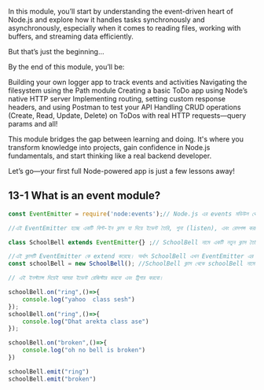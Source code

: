 In this module, you’ll start by understanding the event-driven heart of Node.js and explore how it handles tasks synchronously and asynchronously, especially when it comes to reading files, working with buffers, and streaming data efficiently.



But that’s just the beginning…

By the end of this module, you’ll be:

Building your own logger app to track events and activities
Navigating the filesystem using the Path module
Creating a basic ToDo app using Node’s native HTTP server
Implementing routing, setting custom response headers, and using Postman to test your API
Handling CRUD operations (Create, Read, Update, Delete) on ToDos with real HTTP requests—query params and all!


This module bridges the gap between learning and doing. It's where you transform knowledge into projects, gain confidence in Node.js fundamentals, and start thinking like a real backend developer.



Let’s go—your first full Node-powered app is just a few lessons away!
## 13-1 What is an event module?
```js
const EventEmitter = require('node:events');// Node.js এর events মডিউল থেকে EventEmitter ক্লাসকে require করে নিয়ে এসেছি।

//এই EventEmitter হচ্ছে একটি বিল্ট-ইন ক্লাস যা দিয়ে ইভেন্ট তৈরি, শুনা (listen), এবং রেসপন্স করা যায়।

class SchoolBell extends EventEmitter{} ;// SchoolBell নামে একটি নতুন ক্লাস তৈরি করছি।

//এই ক্লাসটি EventEmitter কে extend করেছে। অর্থাৎ SchoolBell এখন EventEmitter এর সব ফিচার ব্যবহার করতে পারবে — যেমন .on(), .emit() ইত্যাদি।
const schoolBell = new SchoolBell(); //SchoolBell ক্লাস থেকে schoolBell নামে একটি ইনস্ট্যান্স (object) তৈরি করলাম।

// এই ইনস্ট্যান্স দিয়েই আমরা ইভেন্ট রেজিস্টার করবো এবং ট্রিগার করবো।

schoolBell.on("ring",()=>{
    console.log("yahoo  class sesh")
});
schoolBell.on("ring",()=>{
    console.log("Dhat arekta class ase")
});

schoolBell.on("broken",()=>{
    console.log("oh no bell is broken")
})

schoolBell.emit("ring")
schoolBell.emit("broken")
```